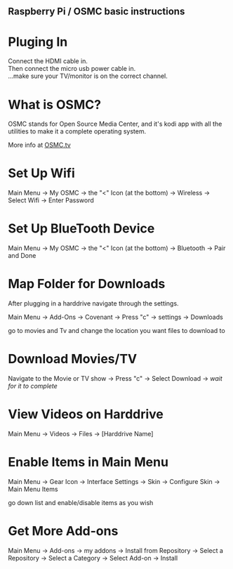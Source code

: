 Raspberry Pi / OSMC basic instructions
------------------------

# Pluging In  

Connect the HDMI cable in.  
Then connect the micro usb power cable in.  
...make sure your TV/monitor is on the correct channel.  


# What is OSMC?

OSMC stands for Open Source Media Center, and it's kodi app with all the utilities to make it a complete operating system.

More info at [OSMC.tv](https://osmc.tv)


# Set Up Wifi

Main Menu -> My OSMC -> the "<" Icon (at the bottom) -> Wireless -> Select Wifi -> Enter Password

# Set Up BlueTooth Device

Main Menu -> My OSMC -> the "<" Icon (at the bottom) -> Bluetooth -> Pair and Done

# Map Folder for Downloads

After plugging in a harddrive navigate through the settings.

Main Menu -> Add-Ons -> Covenant -> Press "c" -> settings -> Downloads

go to movies and Tv and change the location you want files to download to


# Download Movies/TV

Navigate to the Movie or TV show -> Press "c" -> Select Download -> *wait for it to complete*

# View Videos on Harddrive

Main Menu -> Videos -> Files -> [Harddrive Name]

# Enable Items in Main Menu

Main Menu -> Gear Icon -> Interface Settings -> Skin -> Configure Skin -> Main Menu Items

go down list and enable/disable items as you wish

# Get More Add-ons

Main Menu -> Add-ons -> my addons -> Install from Repository -> Select a Repository -> Select a Category -> Select Add-on -> Install

<!--

http://archive.org/download/repository.xvbox

http://aeom.cf/repo/

http://kdil.co/repo/

http://fusion.tvaddons.ag/

-->

<!--
#instructions here to install Neptune Rising
https://www.wirelesshack.org/how-to-install-neptune-rising-kodi-addon.html

##use this to install Neptune Rising
http://repo.mrblamo.xyz/
-->



